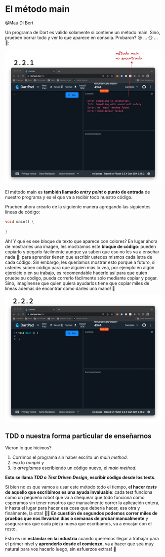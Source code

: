 # El método main

@Mau Di Bert

Un programa de Dart es válido solamente si contiene un método main. Sino, prueben borrar todo y ver lo que aparece en consola. Probaron? 😒 ... 😏 ... 🧐:

![Método main no encontrado](./2.2.1_metodo_main_no_encontrado.png)

El método main es __también llamado _entry point_ o punto de entrada__ de nuestro programa y es el que va a recibir todo nuestro código.

Prueben ahora crearlo de la siguiente manera agregando las siguientes líneas de código:

``` dart
void main() {

}
```

Ah! Y qué es ese bloque de texto que aparece con colores? En lugar ahora de mostrarles una imagen, les mostramos este __bloque de código__: pueden copiarlo y pegarlo fácilmente aunque ya saben que eso no les va a enseñar nada 🥸: para aprender tienen que escribir ustedes mismos cada letra de cada código. Sin embargo, les queríamos mostrar esto porque a futuro, si ustedes suben código para que alguien más lo vea, por ejemplo en algún ejercicio o en su trabajo, es recomendable hacerlo así para que quien pruebe su código, pueda correrlo fácilmente solo mediante copiar y pegar. Sino, imagínense que quien quiera ayudarlos tiene que copiar miles de líneas además de encontrar cómo darles una mano! 🤣

![Método main escrito, no más problemas!](./2.2.2_main_sin_problemas.png)

## TDD o nuestra forma particular de enseñarnos

Vieron lo que hicimos? 

1. Corrimos el programa sin haber escrito un _main method_.
2. eso lo _rompió_ y 
3. lo _arreglamos_ escribiendo un código nuevo, el _main method_.

__Esto se llama _TDD_ o _Test Driven Design_, escribir código desde los tests.__

Si bien no es que vamos a usar este método todo el tiempo, __el hacer _tests_ de aquello que escribimos es una ayuda invaluable__: cada test funciona como un pequeño robot que va a chequear que todo funciona como esperamos sin tener nosotros que manualmente correr la aplicación entera, ir hasta el lugar para hacer esa cosa que debería hacer, esa otra y finalmente, la otra! 🕺🏻 __En cuestión de segundos podemos correr miles de pruebas que nos llevarían días o semanas de probar manualmente__ y asegurarnos que cada pieza nueva que escribamos, va a encajar con el resto.

Esto es un __estándar en la industria__ cuando queremos llegar a trabajar para el primer nivel y __aprenderlo desde el comienzo__, va a hacer que sea muy natural para vos hacerlo luego, sin esfuerzos extras! 💪
